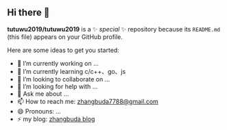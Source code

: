 ## Hi there 👋


**tutuwu2019/tutuwu2019** is a ✨ _special_ ✨ repository because its `README.md` (this file) appears on your GitHub profile.

Here are some ideas to get you started:

- 🔭 I’m currently working on ...
- 🌱 I’m currently learning c/c++、go、js
- 👯 I’m looking to collaborate on ...
- 🤔 I’m looking for help with ...
- 💬 Ask me about ...
- 📫 How to reach me: zhangbuda7788@gmail.com
- 😄 Pronouns: ...
- ⚡ my blog: [zhangbuda blog](https://tutuwu2019.github.io/)

